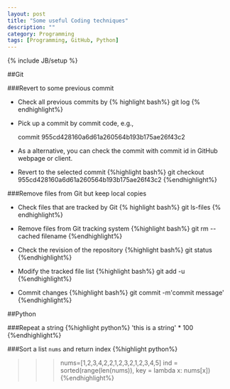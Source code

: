 ```yaml
---
layout: post
title: "Some useful Coding techniques"
description: ""
category: Programming
tags: [Programming, GitHub, Python]
---
```

{% include JB/setup %}

<script type="text/javascript"
 src="http://cdn.mathjax.org/mathjax/latest/MathJax.js?config=TeX-AMS-MML_HTMLorMML">
</script>

##Git

###Revert to some previous commit
- Check all previous commits by
{% highlight bash%}
git log
{% endhighlight%}
- Pick up a commit by commit code, e.g., 

	commit 955cd428160a6d61a260564b193b175ae26f43c2

- As a alternative, you can check the commit with commit id in GitHub webpage or client.
- Revert to the selected commit
{%highlight bash%}
git checkout 955cd428160a6d61a260564b193b175ae26f43c2
{%endhighlight%}

###Remove files from Git but keep local copies
- Check files that are tracked by Git
{% highlight bash%}
git ls-files
{% endhighlight%}

- Remove files from Git tracking system
{%highlight bash%}
git rm --cached filename
{%endhighlight%}

- Check the revision of the repository
{%highlight bash%}
git status
{%endhighlight%}

- Modify the tracked file list
{%highlight bash%}
git add -u
{%endhighlight%}

- Commit changes
{%highlight bash%}
git commit -m'commit message'
{%endhighlight%}

##Python

###Repeat a string
{%highlight python%}
'this is a string' * 100
{%endhighlight%}

###Sort a list `nums` and return index
{%highlight python%}
>>> nums=[1,2,3,4,2,2,1,2,3,2,1,2,3,4,5]
>>> ind = sorted(range(len(nums)), key = lambda x: nums[x])
{%endhighlight%}

